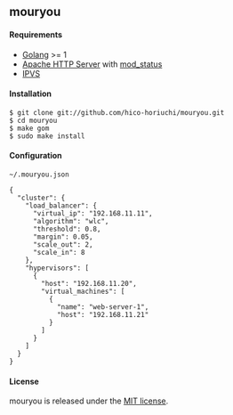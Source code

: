 ## mouryou

#### Requirements

  - [Golang](https://golang.org/) >= 1
  - [Apache HTTP Server](http://httpd.apache.org/) with [mod_status](http://httpd.apache.org/docs/2.4/mod/mod_status.html)
  - [IPVS](http://www.linuxvirtualserver.org/software/ipvs.html)

#### Installation

    $ git clone git://github.com/hico-horiuchi/mouryou.git
    $ cd mouryou
    $ make gom
    $ sudo make install

#### Configuration

`~/.mouryou.json`

    {
      "cluster": {
        "load_balancer": {
          "virtual_ip": "192.168.11.11",
          "algorithm": "wlc",
          "threshold": 0.8,
          "margin": 0.05,
          "scale_out": 2,
          "scale_in": 8
        },
        "hypervisors": [
          {
            "host": "192.168.11.20",
            "virtual_machines": [
              {
                "name": "web-server-1",
                "host": "192.168.11.21"
              }
            ]
          }
        ]
      }
    }
    
#### License

mouryou is released under the [MIT license](https://raw.githubusercontent.com/hico-horiuchi/mouryou/master/LICENSE).
